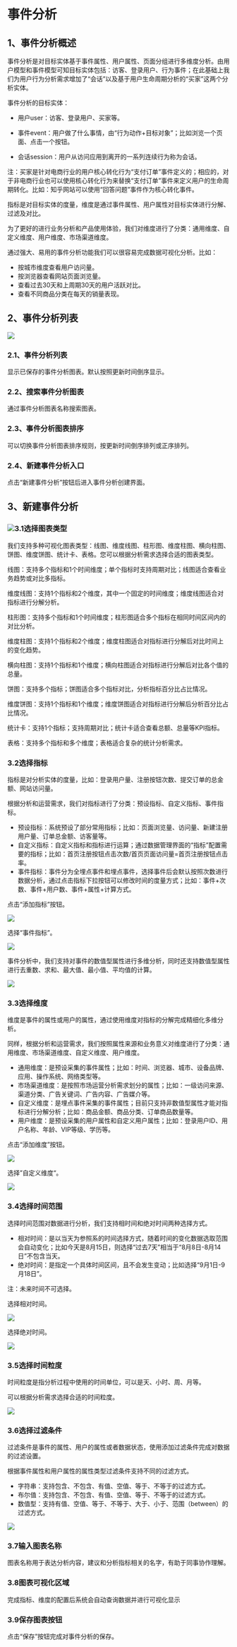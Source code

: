 # 事件分析

## 1、事件分析概述

事件分析是对目标实体基于事件属性、用户属性、页面分组进行多维度分析。由用户模型和事件模型可知目标实体包括：访客、登录用户、行为事件；在此基础上我们为用户行为分析需求增加了“会话”以及基于用户生命周期分析的“买家”这两个分析实体。

事件分析的目标实体：

* 用户user：访客、登录用户、买家等。

* 事件event：用户做了什么事情，由“行为动作+目标对象”；比如浏览一个页面、点击一个按钮。

* 会话session：用户从访问应用到离开的一系列连续行为称为会话。

注：买家是针对电商行业的用户核心转化行为“支付订单”事件定义的；相应的，对于非电商行业也可以使用核心转化行为来替换“支付订单”事件来定义用户的生命周期转化。比如：知乎网站可以使用“回答问题”事件作为核心转化事件。

指标是对目标实体的度量，维度是通过事件属性、用户属性对目标实体进行分解、过滤及对比。

为了更好的进行业务分析和产品使用体验，我们对维度进行了分类：通用维度、自定义维度、用户维度、市场渠道维度。

通过强大、易用的事件分析功能我们可以很容易完成数据可视化分析。比如：

* 按城市维度查看用户访问量。
* 按浏览器查看网站页面浏览量。
* 查看过去30天和上周期30天的用户活跃对比。
* 查看不同商品分类在每天的销量表现。

## 2、事件分析列表

![](/assets/事件分析_列表_标号@2x.png)

### 2.1、事件分析列表

显示已保存的事件分析图表。默认按照更新时间倒序显示。

### 2.2、搜索事件分析图表

通过事件分析图表名称搜索图表。

### 2.3、事件分析图表排序

可以切换事件分析图表排序规则，按更新时间倒序排列或正序排列。

### 2.4、新建事件分析入口

点击“新建事件分析”按钮后进入事件分析创建界面。

## 3、新建事件分析

### ![](/assets/线图_完成配置.png)3.1选择图表类型

我们支持多种可视化图表类型：线图、维度线图、柱形图、维度柱图、横向柱图、饼图、维度饼图、统计卡、表格。您可以根据分析需求选择合适的图表类型。

线图：支持多个指标和1个时间维度；单个指标时支持周期对比；线图适合查看业务趋势或对比多指标。

维度线图：支持1个指标和2个维度，其中一个固定的时间维度；维度线图适合对指标进行分解分析。

柱形图：支持多个指标和1个时间维度；柱形图适合多个指标在相同时间区间内的对比分析。

维度柱图：支持1个指标和2个维度；维度柱图适合对指标进行分解后对比时间上的变化趋势。

横向柱图：支持1个指标和1个维度；横向柱图适合对指标进行分解后对比各个值的总量。

饼图：支持多个指标；饼图适合多个指标对比，分析指标百分比占比情况。

维度饼图：支持1个指标和1个维度；维度饼图适合对指标进行分解后分析百分比占比情况。

统计卡：支持1个指标；支持周期对比；统计卡适合查看总额、总量等KPI指标。

表格：支持多个指标和多个维度；表格适合复杂的统计分析需求。

### 3.2选择指标

指标是对分析实体的度量，比如：登录用户量、注册按钮次数、提交订单的总金额、网站访问量。

根据分析和运营需求，我们对指标进行了分类：预设指标、自定义指标、事件指标。

* 预设指标：系统预设了部分常用指标；比如：页面浏览量、访问量、新建注册用户量、订单总金额、访客量等。
* 自定义指标：自定义指标和指标进行运算；通过数据管理界面的“指标”配置需要的指标；比如：首页注册按钮点击次数/首页页面访问量=首页注册按钮点击率。
* 事件指标：事件分为全埋点事件和埋点事件，选择事件后会默认按照次数进行数据分析，通过点击指标下拉按钮可以修改时间的度量方式；比如：事件+次数、事件+用户数、事件+属性+计算方式。

点击“添加指标”按钮。

![](/assets/选择指标.png)

选择“事件指标”。

![](/assets/选择指标2.png)

事件分析中，我们支持对事件的数值型属性进行多维分析，同时还支持数值型属性进行去重数、求和、最大值、最小值、平均值的计算。

![](/assets/修改指标.png)

### 3.3选择维度

维度是事件的属性或用户的属性，通过使用维度对指标的分解完成精细化多维分析。

同样，根据分析和运营需求，我们按照属性来源和业务意义对维度进行了分类：通用维度、市场渠道维度、自定义维度、用户维度。

* 通用维度：是预设采集的事件属性；比如：时间、浏览器、城市、设备品牌、应用、操作系统、网络类型等。
* 市场渠道维度：是按照市场运营分析需求划分的属性；比如：一级访问来源、渠道分类、广告关键词、广告内容、广告媒介等。
* 自定义维度：是埋点事件采集的事件属性；目前只支持非数值型属性才能对指标进行分解分析；比如：商品金额、商品分类、订单商品数量等。
* 用户维度：是预设采集的用户属性和自定义用户属性；比如：登录用户ID、用户名称、年龄、VIP等级、学历等。

点击“添加维度”按钮。

![](/assets/选择维度.png)

选择”自定义维度“。

![](/assets/选择维度2.png)

### 3.4选择时间范围

选择时间范围对数据进行分析，我们支持相时间和绝对时间两种选择方式。

* 相对时间：是以当天为参照系的时间选择方式，随着时间的变化数据选取范围会自动变化；比如今天是8月15日，则选择“过去7天”相当于“8月8日-8月14日”不包含当天。
* 绝对时间：是指定一个具体时间区间，且不会发生变动；比如选择“9月1日-9月18日”。

注：未来时间不可选择。

选择相对时间。

![](/assets/选择日期_相对时间@2x.png)

选择绝对时间。

![](/assets/选择日期_绝对时间@2x.png)

### 3.5选择时间粒度

时间粒度是指分析过程中使用的时间单位，可以是天、小时、周、月等。

可以根据分析需求选择合适的时间粒度。

![](/assets/选择时间粒度@2x.png)

### 3.6选择过滤条件

过滤条件是事件的属性、用户的属性或者数据状态，使用添加过滤条件完成对数据的过滤设置。

根据事件属性和用户属性的属性类型过滤条件支持不同的过滤方式。

* 字符串：支持包含、不包含、有值、空值、等于、不等于的过滤方式。
* 布尔值：支持包含、不包含、有值、空值、等于、不等于的过滤方式。
* 数值型：支持有值、空值、等于、不等于、大于、小于、范围（between）的过滤方式。

![](/assets/添加过滤@2x.png)

### 3.7输入图表名称

图表名称用于表达分析内容，建议和分析指标相关的名字，有助于同事协作理解。

### 3.8图表可视化区域

完成指标、维度的配置后系统会自动查询数据并进行可视化显示

### 3.9保存图表按钮

点击“保存”按钮完成对事件分析的保存。

